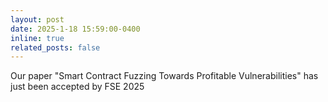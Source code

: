 ```yaml
---
layout: post
date: 2025-1-18 15:59:00-0400
inline: true
related_posts: false
---
```


Our paper "Smart Contract Fuzzing Towards Profitable Vulnerabilities" has just been accepted by FSE 2025
